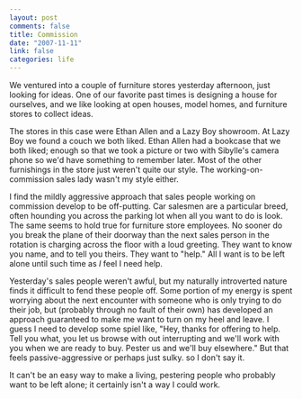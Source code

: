 ```yaml
--- 
layout: post
comments: false
title: Commission
date: "2007-11-11"
link: false
categories: life
---
```

We ventured into a couple of furniture stores yesterday afternoon, just looking for ideas.  One of our favorite past times is designing a house for ourselves, and we like looking at open houses, model homes, and furniture stores to collect ideas.

The stores in this case were Ethan Allen and a Lazy Boy showroom.  At Lazy Boy we found a couch we both liked.  Ethan Allen had a bookcase that we both liked; enough so that we took a picture or two with Sibylle's camera phone so we'd have something to remember later.  Most of the other furnishings in the store just weren't quite our style.  The working-on-commission sales lady wasn't my style either.

I find the mildly aggressive approach that sales people working on commission develop to be off-putting.  Car salesmen are a particular breed, often hounding you across the parking lot when all you want to do is look.  The same seems to hold true for furniture store employees.  No sooner do you break the plane of their doorway than the next sales person in the rotation is charging across the floor with a loud greeting.  They want to know you name, and to tell you theirs.  They want to "help."  All I want is to be left alone until such time as <i>I</i> feel I need help.

Yesterday's sales people weren't awful, but my naturally introverted nature finds it difficult to fend these people off.  Some portion of my energy is spent worrying about the next encounter with someone who is only trying to do their job, but (probably through no fault of their own) has developed an approach guaranteed to make me want to turn on my heel and leave.  I guess I need to develop some spiel like, "Hey, thanks for offering to help.  Tell you what, you let us browse with out interrupting and we'll work with you when we are ready to buy.  Pester us and we'll buy elsewhere."  But that feels passive-aggressive or perhaps just sulky. so I don't say it.

It can't be an easy way to make a living, pestering people who probably want to be left alone; it certainly isn't a way I could work.
